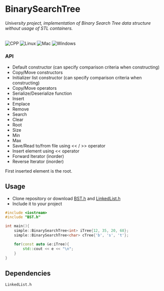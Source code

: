 # BinarySearchTree
###### University project, implementation of Binary Search Tree data structure without usage of STL containers.
![CPP](https://img.shields.io/badge/C++-Solutions-blue.svg?style=flat&logo=c%2B%2B)
![Linux](https://img.shields.io/badge/os-linux-brightgreen)
![Mac](https://img.shields.io/badge/os-mac-brightgreen)
![Windows](https://img.shields.io/badge/os-windows-brightgreen)

### API
* Default constructor (can specify comparison criteria when constructing)
* Copy/Move constructors
* Initializer list constructor (can specify comparison criteria when constructing)
* Copy/Move operators
* Serialize/Deserialize function
* Insert
* Emplace
* Remove
* Search
* Clear
* Root
* Size
* Min
* Max
* Save/Read to/from file using << / >> operator
* Insert element using << operator
* Forward Iterator (inorder)
* Reverse Iterator (inorder)

First inserted element is the root.

## Usage
* Clone repository or download [BST.h](BST.h) and [LinkedList.h](LinkedList.h)
* Include it to your project
```cpp
#include <iostream>
#include "BST.h"

int main(){
    simple::BinarySearchTree<int> iTree{12, 35, 20, 68};
    simple::BinarySearchTree<char> cTree{'b', 's', 't'};

    for(const auto &e:iTree){
        std::cout << e << "\n";
    }
}
```

## Dependencies
```
LinkedList.h
```
